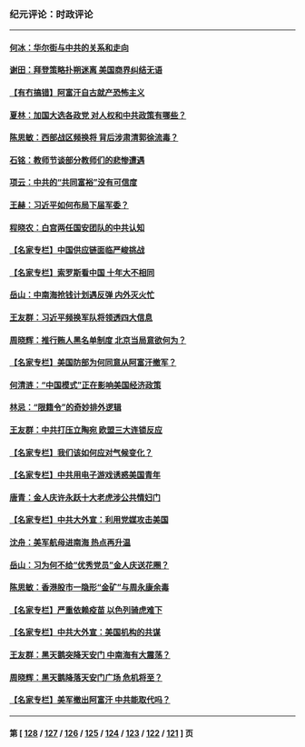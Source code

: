 ### 纪元评论：时政评论
---
#### [何冰：华尔街与中共的关系和走向](../../pages/nsc1025/n13220473.md) 
#### [谢田：拜登策略扑朔迷离 美国商界纠结无语](../../pages/nsc1025/n13222521.md) 
#### [【有冇搞错】阿富汗自古就产恐怖主义](../../pages/nsc1025/n13220267.md) 
#### [夏林：加国大选各政党 对人权和中共政策有哪些？](../../pages/nsc1025/n13222083.md) 
#### [陈思敏：西部战区频换将 背后涉肃清郭徐流毒？](../../pages/nsc1025/n13221458.md) 
#### [石铭：教师节谈部分教师们的悲惨遭遇](../../pages/nsc1025/n13221415.md) 
#### [项云：中共的“共同富裕”没有可信度](../../pages/nsc1025/n13221354.md) 
#### [王赫：习近平如何布局下届军委？](../../pages/nsc1025/n13220767.md) 
#### [程晓农：白宫两任国安团队的中共认知](../../pages/nsc1025/n13220405.md) 
#### [【名家专栏】中国供应链面临严峻挑战](../../pages/nsc1025/n13219486.md) 
#### [【名家专栏】索罗斯看中国 十年大不相同](../../pages/nsc1025/n13219467.md) 
#### [岳山：中南海抢钱计划遇反弹 内外灭火忙](../../pages/nsc1025/n13220103.md) 
#### [王友群：习近平频换军队将领透四大信息](../../pages/nsc1025/n13220098.md) 
#### [周晓辉：推行贿人黑名单制度 北京当局意欲何为？](../../pages/nsc1025/n13219971.md) 
#### [【名家专栏】美国防部为何同意从阿富汗撤军？](../../pages/nsc1025/n13219469.md) 
#### [何清涟：“中国模式”正在影响美国经济政策](../../pages/nsc1025/n13218664.md) 
#### [林忌：“限籍令”的奇妙排外逻辑](../../pages/nsc1025/n13218643.md) 
#### [王友群：中共打压立陶宛 欧盟三大连锁反应](../../pages/nsc1025/n13217892.md) 
#### [【名家专栏】我们该如何应对气候变化？](../../pages/nsc1025/n13217109.md) 
#### [【名家专栏】中共用电子游戏诱惑美国青年](../../pages/nsc1025/n13217044.md) 
#### [唐青：金人庆许永跃十大老虎涉公共情妇门](../../pages/nsc1025/n13217535.md) 
#### [【名家专栏】中共大外宣：利用党媒攻击美国](../../pages/nsc1025/n13217022.md) 
#### [沈舟：美军航母进南海 热点再升温](../../pages/nsc1025/n13217628.md) 
#### [岳山：习为何不给“优秀党员”金人庆送花圈？](../../pages/nsc1025/n13217470.md) 
#### [陈思敏：香港股市一隐形“金矿”与周永康余毒](../../pages/nsc1025/n13216386.md) 
#### [【名家专栏】严重依赖疫苗 以色列骑虎难下](../../pages/nsc1025/n13214433.md) 
#### [【名家专栏】中共大外宣：美国机构的共谋](../../pages/nsc1025/n13214364.md) 
#### [王友群：黑天鹅突降天安门 中南海有大震荡？](../../pages/nsc1025/n13215240.md) 
#### [周晓辉：黑天鹅降落天安门广场 危机将至？](../../pages/nsc1025/n13214981.md) 
#### [【名家专栏】美军撤出阿富汗 中共能取代吗？](../../pages/nsc1025/n13214436.md) 

---
#### 第 [ [128](./128.md) / [127](./127.md) / [126](./126.md) / [125](./125.md) / [124](./124.md) / [123](./123.md) / [122](./122.md) / [121](./121.md) ] 页
